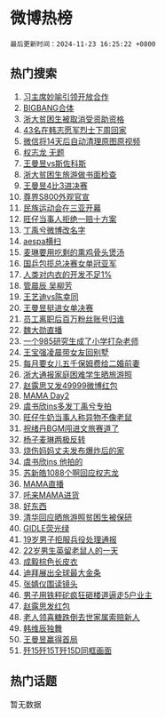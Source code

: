 # 微博热榜

`最后更新时间：2024-11-23 16:25:22 +0800`

## 热门搜索

1. [习主席妙喻引领开放合作](https://m.weibo.cn/search?containerid=100103type%3D1%26t%3D10%26q%3D%23%E4%B9%A0%E4%B8%BB%E5%B8%AD%E5%A6%99%E5%96%BB%E5%BC%95%E9%A2%86%E5%BC%80%E6%94%BE%E5%90%88%E4%BD%9C%23&stream_entry_id=51&isnewpage=1&extparam=seat%3D1%26filter_type%3Drealtimehot%26stream_entry_id%3D51%26c_type%3D51%26pos%3D0%26cate%3D10103%26dgr%3D0%26q%3D%2523%25E4%25B9%25A0%25E4%25B8%25BB%25E5%25B8%25AD%25E5%25A6%2599%25E5%2596%25BB%25E5%25BC%2595%25E9%25A2%2586%25E5%25BC%2580%25E6%2594%25BE%25E5%2590%2588%25E4%25BD%259C%2523%26display_time%3D1732350321%26pre_seqid%3D1732350321841081810929)
1. [BIGBANG合体](https://m.weibo.cn/search?containerid=100103type%3D1%26t%3D10%26q%3DBIGBANG%E5%90%88%E4%BD%93&stream_entry_id=31&isnewpage=1&extparam=seat%3D1%26filter_type%3Drealtimehot%26realpos%3D1%26q%3DBIGBANG%25E5%2590%2588%25E4%25BD%2593%26band_rank%3D1%26stream_entry_id%3D31%26c_type%3D31%26flag%3D1%26lcate%3D5001%26cate%3D5001%26dgr%3D0%26pos%3D0%26display_time%3D1732350321%26pre_seqid%3D1732350321841081810929)
1. [浙大贫困生被取消受资助资格](https://m.weibo.cn/search?containerid=100103type%3D1%26t%3D10%26q%3D%23%E6%B5%99%E5%A4%A7%E8%B4%AB%E5%9B%B0%E7%94%9F%E8%A2%AB%E5%8F%96%E6%B6%88%E5%8F%97%E8%B5%84%E5%8A%A9%E8%B5%84%E6%A0%BC%23&stream_entry_id=31&isnewpage=1&extparam=seat%3D1%26filter_type%3Drealtimehot%26realpos%3D2%26q%3D%2523%25E6%25B5%2599%25E5%25A4%25A7%25E8%25B4%25AB%25E5%259B%25B0%25E7%2594%259F%25E8%25A2%25AB%25E5%258F%2596%25E6%25B6%2588%25E5%258F%2597%25E8%25B5%2584%25E5%258A%25A9%25E8%25B5%2584%25E6%25A0%25BC%2523%26band_rank%3D2%26stream_entry_id%3D31%26c_type%3D31%26flag%3D1%26lcate%3D5001%26cate%3D5001%26dgr%3D0%26pos%3D1%26display_time%3D1732350321%26pre_seqid%3D1732350321841081810929)
1. [43名在韩志愿军烈士下周回家](https://m.weibo.cn/search?containerid=100103type%3D1%26t%3D10%26q%3D%2343%E5%90%8D%E5%9C%A8%E9%9F%A9%E5%BF%97%E6%84%BF%E5%86%9B%E7%83%88%E5%A3%AB%E4%B8%8B%E5%91%A8%E5%9B%9E%E5%AE%B6%23&stream_entry_id=31&isnewpage=1&extparam=seat%3D1%26filter_type%3Drealtimehot%26realpos%3D3%26q%3D%252343%25E5%2590%258D%25E5%259C%25A8%25E9%259F%25A9%25E5%25BF%2597%25E6%2584%25BF%25E5%2586%259B%25E7%2583%2588%25E5%25A3%25AB%25E4%25B8%258B%25E5%2591%25A8%25E5%259B%259E%25E5%25AE%25B6%2523%26band_rank%3D3%26stream_entry_id%3D31%26c_type%3D31%26flag%3D1%26lcate%3D5001%26cate%3D5001%26dgr%3D0%26pos%3D2%26display_time%3D1732350321%26pre_seqid%3D1732350321841081810929)
1. [微信将14天后自动清理原图原视频](https://m.weibo.cn/search?containerid=100103type%3D1%26t%3D10%26q%3D%23%E5%BE%AE%E4%BF%A1%E5%B0%8614%E5%A4%A9%E5%90%8E%E8%87%AA%E5%8A%A8%E6%B8%85%E7%90%86%E5%8E%9F%E5%9B%BE%E5%8E%9F%E8%A7%86%E9%A2%91%23&stream_entry_id=31&isnewpage=1&extparam=seat%3D1%26filter_type%3Drealtimehot%26realpos%3D4%26q%3D%2523%25E5%25BE%25AE%25E4%25BF%25A1%25E5%25B0%258614%25E5%25A4%25A9%25E5%2590%258E%25E8%2587%25AA%25E5%258A%25A8%25E6%25B8%2585%25E7%2590%2586%25E5%258E%259F%25E5%259B%25BE%25E5%258E%259F%25E8%25A7%2586%25E9%25A2%2591%2523%26band_rank%3D4%26stream_entry_id%3D31%26c_type%3D31%26flag%3D2%26lcate%3D5001%26cate%3D5001%26dgr%3D0%26pos%3D3%26display_time%3D1732350321%26pre_seqid%3D1732350321841081810929)
1. [权志龙 无题](https://m.weibo.cn/search?containerid=100103type%3D1%26t%3D10%26q%3D%E6%9D%83%E5%BF%97%E9%BE%99+%E6%97%A0%E9%A2%98&stream_entry_id=31&isnewpage=1&extparam=seat%3D1%26filter_type%3Drealtimehot%26realpos%3D5%26q%3D%25E6%259D%2583%25E5%25BF%2597%25E9%25BE%2599%2520%25E6%2597%25A0%25E9%25A2%2598%26band_rank%3D5%26stream_entry_id%3D31%26c_type%3D31%26flag%3D1%26lcate%3D5001%26cate%3D5001%26dgr%3D0%26pos%3D4%26display_time%3D1732350321%26pre_seqid%3D1732350321841081810929)
1. [王曼昱vs斯佐科斯](https://m.weibo.cn/search?containerid=100103type%3D1%26t%3D10%26q%3D%23%E7%8E%8B%E6%9B%BC%E6%98%B1vs%E6%96%AF%E4%BD%90%E7%A7%91%E6%96%AF%23&stream_entry_id=31&isnewpage=1&extparam=seat%3D1%26filter_type%3Drealtimehot%26realpos%3D6%26q%3D%2523%25E7%258E%258B%25E6%259B%25BC%25E6%2598%25B1vs%25E6%2596%25AF%25E4%25BD%2590%25E7%25A7%2591%25E6%2596%25AF%2523%26band_rank%3D6%26stream_entry_id%3D31%26c_type%3D31%26flag%3D1%26lcate%3D5001%26cate%3D5001%26dgr%3D0%26pos%3D5%26display_time%3D1732350321%26pre_seqid%3D1732350321841081810929)
1. [浙大贫困生旅游做书面检查](https://m.weibo.cn/search?containerid=100103type%3D1%26t%3D10%26q%3D%23%E6%B5%99%E5%A4%A7%E8%B4%AB%E5%9B%B0%E7%94%9F%E6%97%85%E6%B8%B8%E5%81%9A%E4%B9%A6%E9%9D%A2%E6%A3%80%E6%9F%A5%23&stream_entry_id=31&isnewpage=1&extparam=seat%3D1%26filter_type%3Drealtimehot%26realpos%3D7%26q%3D%2523%25E6%25B5%2599%25E5%25A4%25A7%25E8%25B4%25AB%25E5%259B%25B0%25E7%2594%259F%25E6%2597%2585%25E6%25B8%25B8%25E5%2581%259A%25E4%25B9%25A6%25E9%259D%25A2%25E6%25A3%2580%25E6%259F%25A5%2523%26band_rank%3D7%26stream_entry_id%3D31%26c_type%3D31%26flag%3D1%26lcate%3D5001%26cate%3D5001%26dgr%3D0%26pos%3D6%26display_time%3D1732350321%26pre_seqid%3D1732350321841081810929)
1. [王曼昱4比3进决赛](https://m.weibo.cn/search?containerid=100103type%3D1%26t%3D10%26q%3D%23%E7%8E%8B%E6%9B%BC%E6%98%B14%E6%AF%943%E8%BF%9B%E5%86%B3%E8%B5%9B%23&stream_entry_id=31&isnewpage=1&extparam=seat%3D1%26filter_type%3Drealtimehot%26realpos%3D8%26q%3D%2523%25E7%258E%258B%25E6%259B%25BC%25E6%2598%25B14%25E6%25AF%25943%25E8%25BF%259B%25E5%2586%25B3%25E8%25B5%259B%2523%26band_rank%3D8%26stream_entry_id%3D31%26c_type%3D31%26flag%3D1%26lcate%3D5001%26cate%3D5001%26dgr%3D0%26pos%3D7%26display_time%3D1732350321%26pre_seqid%3D1732350321841081810929)
1. [尊界S800外观官宣](https://m.weibo.cn/search?containerid=100103type%3D1%26t%3D10%26q%3D%23%E5%B0%8A%E7%95%8CS800%E5%A4%96%E8%A7%82%E5%AE%98%E5%AE%A3%23&stream_entry_id=31&isnewpage=1&extparam=seat%3D1%26filter_type%3Drealtimehot%26realpos%3D9%26adid%3D265327%26q%3D%2523%25E5%25B0%258A%25E7%2595%258CS800%25E5%25A4%2596%25E8%25A7%2582%25E5%25AE%2598%25E5%25AE%25A3%2523%26lcate%3D5001%26stream_entry_id%3D31%26c_type%3D31%26flag%3D0%26band_rank%3D9%26cate%3D5001%26dgr%3D0%26pos%3D8%26display_time%3D1732350321%26pre_seqid%3D1732350321841081810929)
1. [民族运动会在三亚开幕](https://m.weibo.cn/search?containerid=100103type%3D1%26t%3D10%26q%3D%23%E6%B0%91%E6%97%8F%E8%BF%90%E5%8A%A8%E4%BC%9A%E5%9C%A8%E4%B8%89%E4%BA%9A%E5%BC%80%E5%B9%95%23&stream_entry_id=31&isnewpage=1&extparam=seat%3D1%26filter_type%3Drealtimehot%26realpos%3D10%26q%3D%2523%25E6%25B0%2591%25E6%2597%258F%25E8%25BF%2590%25E5%258A%25A8%25E4%25BC%259A%25E5%259C%25A8%25E4%25B8%2589%25E4%25BA%259A%25E5%25BC%2580%25E5%25B9%2595%2523%26band_rank%3D10%26stream_entry_id%3D31%26c_type%3D31%26flag%3D1%26lcate%3D5001%26cate%3D5001%26dgr%3D0%26pos%3D9%26display_time%3D1732350321%26pre_seqid%3D1732350321841081810929)
1. [旺仔当事人拒绝一赔十方案](https://m.weibo.cn/search?containerid=100103type%3D1%26t%3D10%26q%3D%23%E6%97%BA%E4%BB%94%E5%BD%93%E4%BA%8B%E4%BA%BA%E6%8B%92%E7%BB%9D%E4%B8%80%E8%B5%94%E5%8D%81%E6%96%B9%E6%A1%88%23&stream_entry_id=31&isnewpage=1&extparam=seat%3D1%26filter_type%3Drealtimehot%26realpos%3D11%26q%3D%2523%25E6%2597%25BA%25E4%25BB%2594%25E5%25BD%2593%25E4%25BA%258B%25E4%25BA%25BA%25E6%258B%2592%25E7%25BB%259D%25E4%25B8%2580%25E8%25B5%2594%25E5%258D%2581%25E6%2596%25B9%25E6%25A1%2588%2523%26band_rank%3D11%26stream_entry_id%3D31%26c_type%3D31%26flag%3D1%26lcate%3D5001%26cate%3D5001%26dgr%3D0%26pos%3D10%26display_time%3D1732350321%26pre_seqid%3D1732350321841081810929)
1. [丁禹兮微博改名字](https://m.weibo.cn/search?containerid=100103type%3D1%26t%3D10%26q%3D%23%E4%B8%81%E7%A6%B9%E5%85%AE%E5%BE%AE%E5%8D%9A%E6%94%B9%E5%90%8D%E5%AD%97%23&stream_entry_id=31&isnewpage=1&extparam=seat%3D1%26filter_type%3Drealtimehot%26realpos%3D12%26q%3D%2523%25E4%25B8%2581%25E7%25A6%25B9%25E5%2585%25AE%25E5%25BE%25AE%25E5%258D%259A%25E6%2594%25B9%25E5%2590%258D%25E5%25AD%2597%2523%26band_rank%3D12%26stream_entry_id%3D31%26c_type%3D31%26flag%3D2%26lcate%3D5001%26cate%3D5001%26dgr%3D0%26pos%3D11%26display_time%3D1732350321%26pre_seqid%3D1732350321841081810929)
1. [aespa横扫](https://m.weibo.cn/search?containerid=100103type%3D1%26t%3D10%26q%3Daespa%E6%A8%AA%E6%89%AB&stream_entry_id=31&isnewpage=1&extparam=seat%3D1%26filter_type%3Drealtimehot%26realpos%3D13%26q%3Daespa%25E6%25A8%25AA%25E6%2589%25AB%26band_rank%3D13%26stream_entry_id%3D31%26c_type%3D31%26flag%3D1%26lcate%3D5001%26cate%3D5001%26dgr%3D0%26pos%3D12%26display_time%3D1732350321%26pre_seqid%3D1732350321841081810929)
1. [麦琳要用吃剩的熏鸡骨头煲汤](https://m.weibo.cn/search?containerid=100103type%3D1%26t%3D10%26q%3D%E9%BA%A6%E7%90%B3%E8%A6%81%E7%94%A8%E5%90%83%E5%89%A9%E7%9A%84%E7%86%8F%E9%B8%A1%E9%AA%A8%E5%A4%B4%E7%85%B2%E6%B1%A4&stream_entry_id=31&isnewpage=1&extparam=seat%3D1%26filter_type%3Drealtimehot%26realpos%3D14%26q%3D%25E9%25BA%25A6%25E7%2590%25B3%25E8%25A6%2581%25E7%2594%25A8%25E5%2590%2583%25E5%2589%25A9%25E7%259A%2584%25E7%2586%258F%25E9%25B8%25A1%25E9%25AA%25A8%25E5%25A4%25B4%25E7%2585%25B2%25E6%25B1%25A4%26band_rank%3D14%26stream_entry_id%3D31%26c_type%3D31%26flag%3D1%26lcate%3D5001%26cate%3D5001%26dgr%3D0%26pos%3D13%26display_time%3D1732350321%26pre_seqid%3D1732350321841081810929)
1. [国乒包揽总决赛女单冠亚军](https://m.weibo.cn/search?containerid=100103type%3D1%26t%3D10%26q%3D%23%E5%9B%BD%E4%B9%92%E5%8C%85%E6%8F%BD%E6%80%BB%E5%86%B3%E8%B5%9B%E5%A5%B3%E5%8D%95%E5%86%A0%E4%BA%9A%E5%86%9B%23&stream_entry_id=31&isnewpage=1&extparam=seat%3D1%26filter_type%3Drealtimehot%26realpos%3D15%26q%3D%2523%25E5%259B%25BD%25E4%25B9%2592%25E5%258C%2585%25E6%258F%25BD%25E6%2580%25BB%25E5%2586%25B3%25E8%25B5%259B%25E5%25A5%25B3%25E5%258D%2595%25E5%2586%25A0%25E4%25BA%259A%25E5%2586%259B%2523%26band_rank%3D15%26stream_entry_id%3D31%26c_type%3D31%26flag%3D1%26lcate%3D5001%26cate%3D5001%26dgr%3D0%26pos%3D14%26display_time%3D1732350321%26pre_seqid%3D1732350321841081810929)
1. [人类对内衣的开发不足1%](https://m.weibo.cn/search?containerid=100103type%3D1%26t%3D10%26q%3D%E4%BA%BA%E7%B1%BB%E5%AF%B9%E5%86%85%E8%A1%A3%E7%9A%84%E5%BC%80%E5%8F%91%E4%B8%8D%E8%B6%B31%25&stream_entry_id=31&isnewpage=1&extparam=seat%3D1%26filter_type%3Drealtimehot%26realpos%3D16%26q%3D%25E4%25BA%25BA%25E7%25B1%25BB%25E5%25AF%25B9%25E5%2586%2585%25E8%25A1%25A3%25E7%259A%2584%25E5%25BC%2580%25E5%258F%2591%25E4%25B8%258D%25E8%25B6%25B31%2525%26band_rank%3D16%26stream_entry_id%3D31%26c_type%3D31%26flag%3D1%26lcate%3D5001%26cate%3D5001%26dgr%3D0%26pos%3D15%26display_time%3D1732350321%26pre_seqid%3D1732350321841081810929)
1. [管晨辰 吴柳芳](https://m.weibo.cn/search?containerid=100103type%3D1%26t%3D10%26q%3D%E7%AE%A1%E6%99%A8%E8%BE%B0+%E5%90%B4%E6%9F%B3%E8%8A%B3&stream_entry_id=31&isnewpage=1&extparam=seat%3D1%26filter_type%3Drealtimehot%26realpos%3D17%26q%3D%25E7%25AE%25A1%25E6%2599%25A8%25E8%25BE%25B0%2520%25E5%2590%25B4%25E6%259F%25B3%25E8%258A%25B3%26band_rank%3D17%26stream_entry_id%3D31%26c_type%3D31%26flag%3D0%26lcate%3D5001%26cate%3D5001%26dgr%3D0%26pos%3D16%26display_time%3D1732350321%26pre_seqid%3D1732350321841081810929)
1. [王艺迪vs陈幸同](https://m.weibo.cn/search?containerid=100103type%3D1%26t%3D10%26q%3D%23%E7%8E%8B%E8%89%BA%E8%BF%AAvs%E9%99%88%E5%B9%B8%E5%90%8C%23&stream_entry_id=31&isnewpage=1&extparam=seat%3D1%26filter_type%3Drealtimehot%26realpos%3D18%26q%3D%2523%25E7%258E%258B%25E8%2589%25BA%25E8%25BF%25AAvs%25E9%2599%2588%25E5%25B9%25B8%25E5%2590%258C%2523%26band_rank%3D18%26stream_entry_id%3D31%26c_type%3D31%26flag%3D1%26lcate%3D5001%26cate%3D5001%26dgr%3D0%26pos%3D17%26display_time%3D1732350321%26pre_seqid%3D1732350321841081810929)
1. [王曼昱挺进女单决赛](https://m.weibo.cn/search?containerid=100103type%3D1%26t%3D10%26q%3D%23%E7%8E%8B%E6%9B%BC%E6%98%B1%E6%8C%BA%E8%BF%9B%E5%A5%B3%E5%8D%95%E5%86%B3%E8%B5%9B%23&stream_entry_id=31&isnewpage=1&extparam=seat%3D1%26filter_type%3Drealtimehot%26realpos%3D19%26q%3D%2523%25E7%258E%258B%25E6%259B%25BC%25E6%2598%25B1%25E6%258C%25BA%25E8%25BF%259B%25E5%25A5%25B3%25E5%258D%2595%25E5%2586%25B3%25E8%25B5%259B%2523%26band_rank%3D19%26stream_entry_id%3D31%26c_type%3D31%26flag%3D1%26lcate%3D5001%26cate%3D5001%26dgr%3D0%26pos%3D18%26display_time%3D1732350321%26pre_seqid%3D1732350321841081810929)
1. [员工离职后百万粉丝账号归谁](https://m.weibo.cn/search?containerid=100103type%3D1%26t%3D10%26q%3D%23%E5%91%98%E5%B7%A5%E7%A6%BB%E8%81%8C%E5%90%8E%E7%99%BE%E4%B8%87%E7%B2%89%E4%B8%9D%E8%B4%A6%E5%8F%B7%E5%BD%92%E8%B0%81%23&stream_entry_id=31&isnewpage=1&extparam=seat%3D1%26filter_type%3Drealtimehot%26realpos%3D20%26q%3D%2523%25E5%2591%2598%25E5%25B7%25A5%25E7%25A6%25BB%25E8%2581%258C%25E5%2590%258E%25E7%2599%25BE%25E4%25B8%2587%25E7%25B2%2589%25E4%25B8%259D%25E8%25B4%25A6%25E5%258F%25B7%25E5%25BD%2592%25E8%25B0%2581%2523%26band_rank%3D20%26stream_entry_id%3D31%26c_type%3D31%26flag%3D1%26lcate%3D5001%26cate%3D5001%26dgr%3D0%26pos%3D19%26display_time%3D1732350321%26pre_seqid%3D1732350321841081810929)
1. [魏大勋直播](https://m.weibo.cn/search?containerid=100103type%3D1%26t%3D10%26q%3D%E9%AD%8F%E5%A4%A7%E5%8B%8B%E7%9B%B4%E6%92%AD&stream_entry_id=31&isnewpage=1&extparam=seat%3D1%26filter_type%3Drealtimehot%26realpos%3D21%26q%3D%25E9%25AD%258F%25E5%25A4%25A7%25E5%258B%258B%25E7%259B%25B4%25E6%2592%25AD%26band_rank%3D21%26stream_entry_id%3D31%26c_type%3D31%26flag%3D1%26lcate%3D5001%26cate%3D5001%26dgr%3D0%26pos%3D20%26display_time%3D1732350321%26pre_seqid%3D1732350321841081810929)
1. [一个985研究生成了小学打杂老师](https://m.weibo.cn/search?containerid=100103type%3D1%26t%3D10%26q%3D%23%E4%B8%80%E4%B8%AA985%E7%A0%94%E7%A9%B6%E7%94%9F%E6%88%90%E4%BA%86%E5%B0%8F%E5%AD%A6%E6%89%93%E6%9D%82%E8%80%81%E5%B8%88%23&stream_entry_id=31&isnewpage=1&extparam=seat%3D1%26filter_type%3Drealtimehot%26realpos%3D22%26q%3D%2523%25E4%25B8%2580%25E4%25B8%25AA985%25E7%25A0%2594%25E7%25A9%25B6%25E7%2594%259F%25E6%2588%2590%25E4%25BA%2586%25E5%25B0%258F%25E5%25AD%25A6%25E6%2589%2593%25E6%259D%2582%25E8%2580%2581%25E5%25B8%2588%2523%26band_rank%3D22%26stream_entry_id%3D31%26c_type%3D31%26flag%3D1%26lcate%3D5001%26cate%3D5001%26dgr%3D0%26pos%3D21%26display_time%3D1732350321%26pre_seqid%3D1732350321841081810929)
1. [王宝强凌晨带女友回别墅](https://m.weibo.cn/search?containerid=100103type%3D1%26t%3D10%26q%3D%23%E7%8E%8B%E5%AE%9D%E5%BC%BA%E5%87%8C%E6%99%A8%E5%B8%A6%E5%A5%B3%E5%8F%8B%E5%9B%9E%E5%88%AB%E5%A2%85%23&stream_entry_id=31&isnewpage=1&extparam=seat%3D1%26filter_type%3Drealtimehot%26realpos%3D23%26q%3D%2523%25E7%258E%258B%25E5%25AE%259D%25E5%25BC%25BA%25E5%2587%258C%25E6%2599%25A8%25E5%25B8%25A6%25E5%25A5%25B3%25E5%258F%258B%25E5%259B%259E%25E5%2588%25AB%25E5%25A2%2585%2523%26band_rank%3D23%26stream_entry_id%3D31%26c_type%3D31%26flag%3D2%26lcate%3D5001%26cate%3D5001%26dgr%3D0%26pos%3D22%26display_time%3D1732350321%26pre_seqid%3D1732350321841081810929)
1. [每月要女儿五千保姆费给二婚前妻](https://m.weibo.cn/search?containerid=100103type%3D1%26t%3D10%26q%3D%23%E6%AF%8F%E6%9C%88%E8%A6%81%E5%A5%B3%E5%84%BF%E4%BA%94%E5%8D%83%E4%BF%9D%E5%A7%86%E8%B4%B9%E7%BB%99%E4%BA%8C%E5%A9%9A%E5%89%8D%E5%A6%BB%23&stream_entry_id=31&isnewpage=1&extparam=seat%3D1%26filter_type%3Drealtimehot%26realpos%3D24%26q%3D%2523%25E6%25AF%258F%25E6%259C%2588%25E8%25A6%2581%25E5%25A5%25B3%25E5%2584%25BF%25E4%25BA%2594%25E5%258D%2583%25E4%25BF%259D%25E5%25A7%2586%25E8%25B4%25B9%25E7%25BB%2599%25E4%25BA%258C%25E5%25A9%259A%25E5%2589%258D%25E5%25A6%25BB%2523%26band_rank%3D24%26stream_entry_id%3D31%26c_type%3D31%26flag%3D1%26lcate%3D5001%26cate%3D5001%26dgr%3D0%26pos%3D23%26display_time%3D1732350321%26pre_seqid%3D1732350321841081810929)
1. [浙大通报家庭困难学生晒旅游照](https://m.weibo.cn/search?containerid=100103type%3D1%26t%3D10%26q%3D%23%E6%B5%99%E5%A4%A7%E9%80%9A%E6%8A%A5%E5%AE%B6%E5%BA%AD%E5%9B%B0%E9%9A%BE%E5%AD%A6%E7%94%9F%E6%99%92%E6%97%85%E6%B8%B8%E7%85%A7%23&stream_entry_id=31&isnewpage=1&extparam=seat%3D1%26filter_type%3Drealtimehot%26realpos%3D25%26q%3D%2523%25E6%25B5%2599%25E5%25A4%25A7%25E9%2580%259A%25E6%258A%25A5%25E5%25AE%25B6%25E5%25BA%25AD%25E5%259B%25B0%25E9%259A%25BE%25E5%25AD%25A6%25E7%2594%259F%25E6%2599%2592%25E6%2597%2585%25E6%25B8%25B8%25E7%2585%25A7%2523%26band_rank%3D25%26stream_entry_id%3D31%26c_type%3D31%26flag%3D1%26lcate%3D5001%26cate%3D5001%26dgr%3D0%26pos%3D24%26display_time%3D1732350321%26pre_seqid%3D1732350321841081810929)
1. [赵露思又发49999微博红包](https://m.weibo.cn/search?containerid=100103type%3D1%26t%3D10%26q%3D%23%E8%B5%B5%E9%9C%B2%E6%80%9D%E5%8F%88%E5%8F%9149999%E5%BE%AE%E5%8D%9A%E7%BA%A2%E5%8C%85%23&stream_entry_id=31&isnewpage=1&extparam=seat%3D1%26filter_type%3Drealtimehot%26realpos%3D26%26q%3D%2523%25E8%25B5%25B5%25E9%259C%25B2%25E6%2580%259D%25E5%258F%2588%25E5%258F%259149999%25E5%25BE%25AE%25E5%258D%259A%25E7%25BA%25A2%25E5%258C%2585%2523%26band_rank%3D26%26stream_entry_id%3D31%26c_type%3D31%26flag%3D0%26lcate%3D5001%26cate%3D5001%26dgr%3D0%26pos%3D25%26display_time%3D1732350321%26pre_seqid%3D1732350321841081810929)
1. [MAMA Day2](https://m.weibo.cn/search?containerid=100103type%3D1%26t%3D10%26q%3DMAMA+Day2&stream_entry_id=31&isnewpage=1&extparam=seat%3D1%26filter_type%3Drealtimehot%26realpos%3D27%26q%3DMAMA%2520Day2%26band_rank%3D27%26stream_entry_id%3D31%26c_type%3D31%26flag%3D1%26lcate%3D5001%26cate%3D5001%26dgr%3D0%26pos%3D26%26display_time%3D1732350321%26pre_seqid%3D1732350321841081810929)
1. [虞书欣ins多发丁禹兮专拍](https://m.weibo.cn/search?containerid=100103type%3D1%26t%3D10%26q%3D%23%E8%99%9E%E4%B9%A6%E6%AC%A3ins%E5%A4%9A%E5%8F%91%E4%B8%81%E7%A6%B9%E5%85%AE%E4%B8%93%E6%8B%8D%23&stream_entry_id=31&isnewpage=1&extparam=seat%3D1%26filter_type%3Drealtimehot%26realpos%3D28%26q%3D%2523%25E8%2599%259E%25E4%25B9%25A6%25E6%25AC%25A3ins%25E5%25A4%259A%25E5%258F%2591%25E4%25B8%2581%25E7%25A6%25B9%25E5%2585%25AE%25E4%25B8%2593%25E6%258B%258D%2523%26band_rank%3D28%26stream_entry_id%3D31%26c_type%3D31%26flag%3D0%26lcate%3D5001%26cate%3D5001%26dgr%3D0%26pos%3D27%26display_time%3D1732350321%26pre_seqid%3D1732350321841081810929)
1. [旺仔牛奶当事人称异物不像老鼠](https://m.weibo.cn/search?containerid=100103type%3D1%26t%3D10%26q%3D%23%E6%97%BA%E4%BB%94%E7%89%9B%E5%A5%B6%E5%BD%93%E4%BA%8B%E4%BA%BA%E7%A7%B0%E5%BC%82%E7%89%A9%E4%B8%8D%E5%83%8F%E8%80%81%E9%BC%A0%23&stream_entry_id=31&isnewpage=1&extparam=seat%3D1%26filter_type%3Drealtimehot%26realpos%3D29%26q%3D%2523%25E6%2597%25BA%25E4%25BB%2594%25E7%2589%259B%25E5%25A5%25B6%25E5%25BD%2593%25E4%25BA%258B%25E4%25BA%25BA%25E7%25A7%25B0%25E5%25BC%2582%25E7%2589%25A9%25E4%25B8%258D%25E5%2583%258F%25E8%2580%2581%25E9%25BC%25A0%2523%26band_rank%3D29%26stream_entry_id%3D31%26c_type%3D31%26flag%3D0%26lcate%3D5001%26cate%3D5001%26dgr%3D0%26pos%3D28%26display_time%3D1732350321%26pre_seqid%3D1732350321841081810929)
1. [祝绪丹BGM闯进文旅赛道了](https://m.weibo.cn/search?containerid=100103type%3D1%26t%3D10%26q%3D%E7%A5%9D%E7%BB%AA%E4%B8%B9BGM%E9%97%AF%E8%BF%9B%E6%96%87%E6%97%85%E8%B5%9B%E9%81%93%E4%BA%86&stream_entry_id=31&isnewpage=1&extparam=seat%3D1%26filter_type%3Drealtimehot%26realpos%3D30%26q%3D%25E7%25A5%259D%25E7%25BB%25AA%25E4%25B8%25B9BGM%25E9%2597%25AF%25E8%25BF%259B%25E6%2596%2587%25E6%2597%2585%25E8%25B5%259B%25E9%2581%2593%25E4%25BA%2586%26band_rank%3D30%26stream_entry_id%3D31%26c_type%3D31%26flag%3D1%26lcate%3D5001%26cate%3D5001%26dgr%3D0%26pos%3D29%26display_time%3D1732350321%26pre_seqid%3D1732350321841081810929)
1. [杨子麦琳两极反转](https://m.weibo.cn/search?containerid=100103type%3D1%26t%3D10%26q%3D%23%E6%9D%A8%E5%AD%90%E9%BA%A6%E7%90%B3%E4%B8%A4%E6%9E%81%E5%8F%8D%E8%BD%AC%23&stream_entry_id=31&isnewpage=1&extparam=seat%3D1%26filter_type%3Drealtimehot%26realpos%3D31%26q%3D%2523%25E6%259D%25A8%25E5%25AD%2590%25E9%25BA%25A6%25E7%2590%25B3%25E4%25B8%25A4%25E6%259E%2581%25E5%258F%258D%25E8%25BD%25AC%2523%26band_rank%3D31%26stream_entry_id%3D31%26c_type%3D31%26flag%3D1%26lcate%3D5001%26cate%3D5001%26dgr%3D0%26pos%3D30%26display_time%3D1732350321%26pre_seqid%3D1732350321841081810929)
1. [烧伤妈妈丈夫发布爆炸后的家](https://m.weibo.cn/search?containerid=100103type%3D1%26t%3D10%26q%3D%23%E7%83%A7%E4%BC%A4%E5%A6%88%E5%A6%88%E4%B8%88%E5%A4%AB%E5%8F%91%E5%B8%83%E7%88%86%E7%82%B8%E5%90%8E%E7%9A%84%E5%AE%B6%23&stream_entry_id=31&isnewpage=1&extparam=seat%3D1%26filter_type%3Drealtimehot%26realpos%3D32%26q%3D%2523%25E7%2583%25A7%25E4%25BC%25A4%25E5%25A6%2588%25E5%25A6%2588%25E4%25B8%2588%25E5%25A4%25AB%25E5%258F%2591%25E5%25B8%2583%25E7%2588%2586%25E7%2582%25B8%25E5%2590%258E%25E7%259A%2584%25E5%25AE%25B6%2523%26band_rank%3D32%26stream_entry_id%3D31%26c_type%3D31%26flag%3D1%26lcate%3D5001%26cate%3D5001%26dgr%3D0%26pos%3D31%26display_time%3D1732350321%26pre_seqid%3D1732350321841081810929)
1. [虞书欣ins 他拍的](https://m.weibo.cn/search?containerid=100103type%3D1%26t%3D10%26q%3D%E8%99%9E%E4%B9%A6%E6%AC%A3ins+%E4%BB%96%E6%8B%8D%E7%9A%84&stream_entry_id=31&isnewpage=1&extparam=seat%3D1%26filter_type%3Drealtimehot%26realpos%3D33%26q%3D%25E8%2599%259E%25E4%25B9%25A6%25E6%25AC%25A3ins%2520%25E4%25BB%2596%25E6%258B%258D%25E7%259A%2584%26band_rank%3D33%26stream_entry_id%3D31%26c_type%3D31%26flag%3D1%26lcate%3D5001%26cate%3D5001%26dgr%3D0%26pos%3D32%26display_time%3D1732350321%26pre_seqid%3D1732350321841081810929)
1. [苏新皓1088个啊回应权志龙](https://m.weibo.cn/search?containerid=100103type%3D1%26t%3D10%26q%3D%23%E8%8B%8F%E6%96%B0%E7%9A%931088%E4%B8%AA%E5%95%8A%E5%9B%9E%E5%BA%94%E6%9D%83%E5%BF%97%E9%BE%99%23&stream_entry_id=31&isnewpage=1&extparam=seat%3D1%26filter_type%3Drealtimehot%26realpos%3D34%26q%3D%2523%25E8%258B%258F%25E6%2596%25B0%25E7%259A%25931088%25E4%25B8%25AA%25E5%2595%258A%25E5%259B%259E%25E5%25BA%2594%25E6%259D%2583%25E5%25BF%2597%25E9%25BE%2599%2523%26band_rank%3D34%26stream_entry_id%3D31%26c_type%3D31%26flag%3D1%26lcate%3D5001%26cate%3D5001%26dgr%3D0%26pos%3D33%26display_time%3D1732350321%26pre_seqid%3D1732350321841081810929)
1. [MAMA直播](https://m.weibo.cn/search?containerid=100103type%3D1%26t%3D10%26q%3DMAMA%E7%9B%B4%E6%92%AD&stream_entry_id=31&isnewpage=1&extparam=seat%3D1%26filter_type%3Drealtimehot%26realpos%3D35%26q%3DMAMA%25E7%259B%25B4%25E6%2592%25AD%26band_rank%3D35%26stream_entry_id%3D31%26c_type%3D31%26flag%3D1%26lcate%3D5001%26cate%3D5001%26dgr%3D0%26pos%3D34%26display_time%3D1732350321%26pre_seqid%3D1732350321841081810929)
1. [吒来MAMA进货](https://m.weibo.cn/search?containerid=100103type%3D1%26t%3D10%26q%3D%E5%90%92%E6%9D%A5MAMA%E8%BF%9B%E8%B4%A7&stream_entry_id=31&isnewpage=1&extparam=seat%3D1%26filter_type%3Drealtimehot%26realpos%3D36%26q%3D%25E5%2590%2592%25E6%259D%25A5MAMA%25E8%25BF%259B%25E8%25B4%25A7%26band_rank%3D36%26stream_entry_id%3D31%26c_type%3D31%26flag%3D1%26lcate%3D5001%26cate%3D5001%26dgr%3D0%26pos%3D35%26display_time%3D1732350321%26pre_seqid%3D1732350321841081810929)
1. [好东西](https://m.weibo.cn/search?containerid=100103type%3D1%26t%3D10%26q%3D%E5%A5%BD%E4%B8%9C%E8%A5%BF&stream_entry_id=31&isnewpage=1&extparam=seat%3D1%26filter_type%3Drealtimehot%26realpos%3D37%26q%3D%25E5%25A5%25BD%25E4%25B8%259C%25E8%25A5%25BF%26band_rank%3D37%26stream_entry_id%3D31%26c_type%3D31%26flag%3D0%26lcate%3D5001%26cate%3D5001%26dgr%3D0%26pos%3D36%26display_time%3D1732350321%26pre_seqid%3D1732350321841081810929)
1. [清华回应晒旅游照贫困生被保研](https://m.weibo.cn/search?containerid=100103type%3D1%26t%3D10%26q%3D%23%E6%B8%85%E5%8D%8E%E5%9B%9E%E5%BA%94%E6%99%92%E6%97%85%E6%B8%B8%E7%85%A7%E8%B4%AB%E5%9B%B0%E7%94%9F%E8%A2%AB%E4%BF%9D%E7%A0%94%23&stream_entry_id=31&isnewpage=1&extparam=seat%3D1%26filter_type%3Drealtimehot%26realpos%3D38%26q%3D%2523%25E6%25B8%2585%25E5%258D%258E%25E5%259B%259E%25E5%25BA%2594%25E6%2599%2592%25E6%2597%2585%25E6%25B8%25B8%25E7%2585%25A7%25E8%25B4%25AB%25E5%259B%25B0%25E7%2594%259F%25E8%25A2%25AB%25E4%25BF%259D%25E7%25A0%2594%2523%26band_rank%3D38%26stream_entry_id%3D31%26c_type%3D31%26flag%3D0%26lcate%3D5001%26cate%3D5001%26dgr%3D0%26pos%3D37%26display_time%3D1732350321%26pre_seqid%3D1732350321841081810929)
1. [GIDLE荧光绿](https://m.weibo.cn/search?containerid=100103type%3D1%26t%3D10%26q%3D%23GIDLE%E8%8D%A7%E5%85%89%E7%BB%BF%23&stream_entry_id=31&isnewpage=1&extparam=seat%3D1%26filter_type%3Drealtimehot%26realpos%3D39%26q%3D%2523GIDLE%25E8%258D%25A7%25E5%2585%2589%25E7%25BB%25BF%2523%26band_rank%3D39%26stream_entry_id%3D31%26c_type%3D31%26flag%3D1%26lcate%3D5001%26cate%3D5001%26dgr%3D0%26pos%3D38%26display_time%3D1732350321%26pre_seqid%3D1732350321841081810929)
1. [19岁男子拒服兵役处理通报](https://m.weibo.cn/search?containerid=100103type%3D1%26t%3D10%26q%3D%2319%E5%B2%81%E7%94%B7%E5%AD%90%E6%8B%92%E6%9C%8D%E5%85%B5%E5%BD%B9%E5%A4%84%E7%90%86%E9%80%9A%E6%8A%A5%23&stream_entry_id=31&isnewpage=1&extparam=seat%3D1%26filter_type%3Drealtimehot%26realpos%3D40%26q%3D%252319%25E5%25B2%2581%25E7%2594%25B7%25E5%25AD%2590%25E6%258B%2592%25E6%259C%258D%25E5%2585%25B5%25E5%25BD%25B9%25E5%25A4%2584%25E7%2590%2586%25E9%2580%259A%25E6%258A%25A5%2523%26band_rank%3D40%26stream_entry_id%3D31%26c_type%3D31%26flag%3D0%26lcate%3D5001%26cate%3D5001%26dgr%3D0%26pos%3D39%26display_time%3D1732350321%26pre_seqid%3D1732350321841081810929)
1. [22岁男生英留老鼠人的一天](https://m.weibo.cn/search?containerid=100103type%3D1%26t%3D10%26q%3D22%E5%B2%81%E7%94%B7%E7%94%9F%E8%8B%B1%E7%95%99%E8%80%81%E9%BC%A0%E4%BA%BA%E7%9A%84%E4%B8%80%E5%A4%A9&stream_entry_id=31&isnewpage=1&extparam=seat%3D1%26filter_type%3Drealtimehot%26realpos%3D41%26q%3D22%25E5%25B2%2581%25E7%2594%25B7%25E7%2594%259F%25E8%258B%25B1%25E7%2595%2599%25E8%2580%2581%25E9%25BC%25A0%25E4%25BA%25BA%25E7%259A%2584%25E4%25B8%2580%25E5%25A4%25A9%26band_rank%3D41%26stream_entry_id%3D31%26c_type%3D31%26flag%3D1%26lcate%3D5001%26cate%3D5001%26dgr%3D0%26pos%3D40%26display_time%3D1732350321%26pre_seqid%3D1732350321841081810929)
1. [成毅棕色长皮衣](https://m.weibo.cn/search?containerid=100103type%3D1%26t%3D10%26q%3D%23%E6%88%90%E6%AF%85%E6%A3%95%E8%89%B2%E9%95%BF%E7%9A%AE%E8%A1%A3%23&stream_entry_id=31&isnewpage=1&extparam=seat%3D1%26filter_type%3Drealtimehot%26realpos%3D42%26q%3D%2523%25E6%2588%2590%25E6%25AF%2585%25E6%25A3%2595%25E8%2589%25B2%25E9%2595%25BF%25E7%259A%25AE%25E8%25A1%25A3%2523%26band_rank%3D42%26stream_entry_id%3D31%26c_type%3D31%26flag%3D1%26lcate%3D5001%26cate%3D5001%26dgr%3D0%26pos%3D41%26display_time%3D1732350321%26pre_seqid%3D1732350321841081810929)
1. [迪拜展出全球最大金条](https://m.weibo.cn/search?containerid=100103type%3D1%26t%3D10%26q%3D%23%E8%BF%AA%E6%8B%9C%E5%B1%95%E5%87%BA%E5%85%A8%E7%90%83%E6%9C%80%E5%A4%A7%E9%87%91%E6%9D%A1%23&stream_entry_id=31&isnewpage=1&extparam=seat%3D1%26filter_type%3Drealtimehot%26realpos%3D43%26q%3D%2523%25E8%25BF%25AA%25E6%258B%259C%25E5%25B1%2595%25E5%2587%25BA%25E5%2585%25A8%25E7%2590%2583%25E6%259C%2580%25E5%25A4%25A7%25E9%2587%2591%25E6%259D%25A1%2523%26band_rank%3D43%26stream_entry_id%3D31%26c_type%3D31%26flag%3D0%26lcate%3D5001%26cate%3D5001%26dgr%3D0%26pos%3D42%26display_time%3D1732350321%26pre_seqid%3D1732350321841081810929)
1. [张婧仪围读镜头](https://m.weibo.cn/search?containerid=100103type%3D1%26t%3D10%26q%3D%23%E5%BC%A0%E5%A9%A7%E4%BB%AA%E5%9B%B4%E8%AF%BB%E9%95%9C%E5%A4%B4%23&stream_entry_id=31&isnewpage=1&extparam=seat%3D1%26filter_type%3Drealtimehot%26realpos%3D44%26q%3D%2523%25E5%25BC%25A0%25E5%25A9%25A7%25E4%25BB%25AA%25E5%259B%25B4%25E8%25AF%25BB%25E9%2595%259C%25E5%25A4%25B4%2523%26band_rank%3D44%26stream_entry_id%3D31%26c_type%3D31%26flag%3D1%26lcate%3D5001%26cate%3D5001%26dgr%3D0%26pos%3D43%26display_time%3D1732350321%26pre_seqid%3D1732350321841081810929)
1. [男子用铁秤砣疯狂砸楼道逼走5户业主](https://m.weibo.cn/search?containerid=100103type%3D1%26t%3D10%26q%3D%23%E7%94%B7%E5%AD%90%E7%94%A8%E9%93%81%E7%A7%A4%E7%A0%A3%E7%96%AF%E7%8B%82%E7%A0%B8%E6%A5%BC%E9%81%93%E9%80%BC%E8%B5%B05%E6%88%B7%E4%B8%9A%E4%B8%BB%23&stream_entry_id=31&isnewpage=1&extparam=seat%3D1%26filter_type%3Drealtimehot%26realpos%3D45%26q%3D%2523%25E7%2594%25B7%25E5%25AD%2590%25E7%2594%25A8%25E9%2593%2581%25E7%25A7%25A4%25E7%25A0%25A3%25E7%2596%25AF%25E7%258B%2582%25E7%25A0%25B8%25E6%25A5%25BC%25E9%2581%2593%25E9%2580%25BC%25E8%25B5%25B05%25E6%2588%25B7%25E4%25B8%259A%25E4%25B8%25BB%2523%26band_rank%3D45%26stream_entry_id%3D31%26c_type%3D31%26flag%3D0%26lcate%3D5001%26cate%3D5001%26dgr%3D0%26pos%3D44%26display_time%3D1732350321%26pre_seqid%3D1732350321841081810929)
1. [赵露思发红包](https://m.weibo.cn/search?containerid=100103type%3D1%26t%3D10%26q%3D%23%E8%B5%B5%E9%9C%B2%E6%80%9D%E5%8F%91%E7%BA%A2%E5%8C%85%23&stream_entry_id=31&isnewpage=1&extparam=seat%3D1%26filter_type%3Drealtimehot%26realpos%3D46%26q%3D%2523%25E8%25B5%25B5%25E9%259C%25B2%25E6%2580%259D%25E5%258F%2591%25E7%25BA%25A2%25E5%258C%2585%2523%26band_rank%3D46%26stream_entry_id%3D31%26c_type%3D31%26flag%3D0%26lcate%3D5001%26cate%3D5001%26dgr%3D0%26pos%3D45%26display_time%3D1732350321%26pre_seqid%3D1732350321841081810929)
1. [老人领喜糖跌倒去世家属索赔新人](https://m.weibo.cn/search?containerid=100103type%3D1%26t%3D10%26q%3D%23%E8%80%81%E4%BA%BA%E9%A2%86%E5%96%9C%E7%B3%96%E8%B7%8C%E5%80%92%E5%8E%BB%E4%B8%96%E5%AE%B6%E5%B1%9E%E7%B4%A2%E8%B5%94%E6%96%B0%E4%BA%BA%23&stream_entry_id=31&isnewpage=1&extparam=seat%3D1%26filter_type%3Drealtimehot%26realpos%3D47%26q%3D%2523%25E8%2580%2581%25E4%25BA%25BA%25E9%25A2%2586%25E5%2596%259C%25E7%25B3%2596%25E8%25B7%258C%25E5%2580%2592%25E5%258E%25BB%25E4%25B8%2596%25E5%25AE%25B6%25E5%25B1%259E%25E7%25B4%25A2%25E8%25B5%2594%25E6%2596%25B0%25E4%25BA%25BA%2523%26band_rank%3D47%26stream_entry_id%3D31%26c_type%3D31%26flag%3D0%26lcate%3D5001%26cate%3D5001%26dgr%3D0%26pos%3D46%26display_time%3D1732350321%26pre_seqid%3D1732350321841081810929)
1. [韩维辰独舞](https://m.weibo.cn/search?containerid=100103type%3D1%26t%3D10%26q%3D%E9%9F%A9%E7%BB%B4%E8%BE%B0%E7%8B%AC%E8%88%9E&stream_entry_id=31&isnewpage=1&extparam=seat%3D1%26filter_type%3Drealtimehot%26realpos%3D48%26q%3D%25E9%259F%25A9%25E7%25BB%25B4%25E8%25BE%25B0%25E7%258B%25AC%25E8%2588%259E%26band_rank%3D48%26stream_entry_id%3D31%26c_type%3D31%26flag%3D1%26lcate%3D5001%26cate%3D5001%26dgr%3D0%26pos%3D47%26display_time%3D1732350321%26pre_seqid%3D1732350321841081810929)
1. [王曼昱赢得首局](https://m.weibo.cn/search?containerid=100103type%3D1%26t%3D10%26q%3D%23%E7%8E%8B%E6%9B%BC%E6%98%B1%E8%B5%A2%E5%BE%97%E9%A6%96%E5%B1%80%23&stream_entry_id=31&isnewpage=1&extparam=seat%3D1%26filter_type%3Drealtimehot%26realpos%3D49%26q%3D%2523%25E7%258E%258B%25E6%259B%25BC%25E6%2598%25B1%25E8%25B5%25A2%25E5%25BE%2597%25E9%25A6%2596%25E5%25B1%2580%2523%26band_rank%3D49%26stream_entry_id%3D31%26c_type%3D31%26flag%3D1%26lcate%3D5001%26cate%3D5001%26dgr%3D0%26pos%3D48%26display_time%3D1732350321%26pre_seqid%3D1732350321841081810929)
1. [歼15歼15T歼15D同框画面](https://m.weibo.cn/search?containerid=100103type%3D1%26t%3D10%26q%3D%23%E6%AD%BC15%E6%AD%BC15T%E6%AD%BC15D%E5%90%8C%E6%A1%86%E7%94%BB%E9%9D%A2%23&stream_entry_id=31&isnewpage=1&extparam=seat%3D1%26filter_type%3Drealtimehot%26realpos%3D50%26q%3D%2523%25E6%25AD%25BC15%25E6%25AD%25BC15T%25E6%25AD%25BC15D%25E5%2590%258C%25E6%25A1%2586%25E7%2594%25BB%25E9%259D%25A2%2523%26band_rank%3D50%26stream_entry_id%3D31%26c_type%3D31%26flag%3D1%26lcate%3D5001%26cate%3D5001%26dgr%3D0%26pos%3D49%26display_time%3D1732350321%26pre_seqid%3D1732350321841081810929)

## 热门话题

暂无数据
